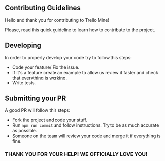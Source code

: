 ## Contributing Guidelines

Hello and thank you for contributing to Trello Mine!

Please, read this quick guideline to learn how to contribute to the project.

## Developing

In order to properly develop your code try to follow this steps:

* Code your feature/ Fix the issue.
* If it's a feature create an example to allow us review it faster and check that everything is working.
* Write tests.

## Submitting your PR

A good PR will follow this steps:

* Fork the project and code your stuff.
* Run `npm run commit` and follow instructions. Try to be as much accurate as possible.
* Someone on the team will review your code and merge it if everything is fine.


### THANK YOU FOR YOUR HELP! WE OFFICIALLY LOVE YOU!
